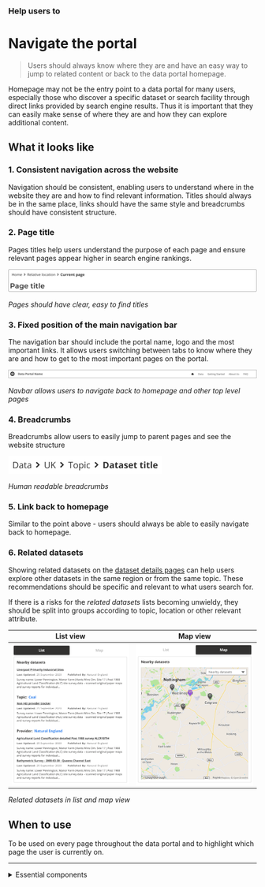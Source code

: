 ### Help users to
# Navigate the portal

> Users should always know where they are and have an easy way to jump to related content or back to the data portal homepage.

Homepage may not be the entry point to a data portal for many users, especially those who discover a specific dataset or search facility through direct links provided by search engine results. Thus it is important that they can easily make sense of where they are and how they can explore additional content.

## What it looks like

### 1. Consistent navigation across the website

Navigation should be consistent, enabling users to understand where in the website they are and how to find relevant information. Titles should always be in the same place, links should have the same style and breadcrumbs should have consistent structure. 

### 2. Page title

Pages titles help users understand the purpose of each page and ensure relevant pages appear higher in search engine rankings.

<div class="image-container">

![Google results](../../_media/help-navigate/simple-title.png)

*Pages should have clear, easy to find titles*

</div>

### 3. Fixed position of the main navigation bar

The navigation bar should include the portal name, logo and the most important links. It allows users switching between tabs to know where they are and how to get to the most important pages on the portal.

<div class="image-container">

![navbar](../../_media/check-portal-is-relevant/navbar.png)

*Navbar allows users to navigate back to homepage and other top level pages*

</div>

### 4. Breadcrumbs

Breadcrumbs allow users to easily jump to parent pages and see the website structure

<div class="image-container">

![Google results](../../_media/help-navigate/breadcrumbs.png)

*Human readable breadcrumbs*

</div>

### 5. Link back to homepage

Similar to the point above - users should always be able to easily navigate back to homepage.

### 6. Related datasets

Showing related datasets on the [dataset details pages](/main-content/pages/dataset-details) can help users explore other datasets in the same region or from the same topic. These recommendations should be specific and relevant to what users search for.

If there is a risks for the *related datasets* lists becoming unwieldy, they should be split into groups according to topic, location or other relevant attribute.

<div class="image-container">

List view             |  Map view
:-------------------------:|:-------------------------:
![Additional info](../../_media/assess-dataset-relevance/similar-datasets.png) | ![Additional info](../../_media/assess-dataset-relevance/nearby-datasets.png)

*Related datasets in list and map view*

</div>

## When to use

To be used on every page throughout the data portal and to highlight which page the user is currently on.

---

<!-- Additional information can be presented in dropdown menus -->

<details>
<summary>Essential components</summary>
<br>

Below is a checklist of components/information that are relevant for this task.

These components can be arranged in many ways, but the ones with highest relevance should be the most visible/accessible.

?> 1 - high relevance, 2 - medium relevance, 3 - low relevance

<!-- Table of component start -->

| Component      | Description                                              | Relevance |
|----------------|----------------------------------------------------------|:---------:|
| Page title     | A clear page title that can help users orient themselves |     1     |
| Breadcrumbs    | Breadcrumbs allowing users easily jump to parent folders |     1     |
| Navigation bar | Navigation bar including homepage link and search bar    |     1     |

</details>
